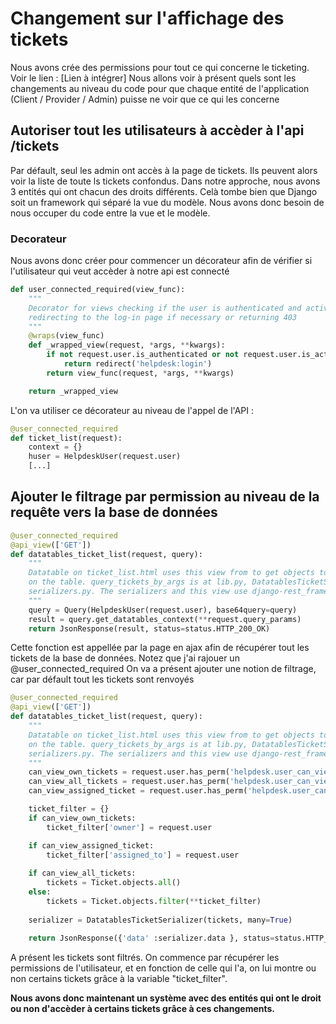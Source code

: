 # Changement sur l'affichage des tickets

Nous avons crée des permissions pour tout ce qui concerne le ticketing. Voir le lien  : [Lien à intégrer]
Nous allons voir à présent quels sont les changements au niveau du code pour que chaque entité de l'application (Client / Provider / Admin) puisse ne voir que ce qui les concerne

## Autoriser tout les utilisateurs à accèder à l'api /tickets

Par défault, seul les admin ont accès à la page de tickets. Ils peuvent alors voir la liste de toute ls tickets confondus.
Dans notre approche, nous avons 3 entités qui ont chacun des droits différents.
Celà tombe bien que Django soit un framework qui séparé la vue du modèle. Nous avons donc besoin de nous occuper du code entre la vue et le modèle.

### Decorateur
Nous avons donc créer pour commencer un décorateur afin de vérifier si l'utilisateur qui veut accèder à notre api est connecté
```python
def user_connected_required(view_func):
    """
    Decorator for views checking if the user is authenticated and active,
    redirecting to the log-in page if necessary or returning 403
    """
    @wraps(view_func)
    def _wrapped_view(request, *args, **kwargs):
        if not request.user.is_authenticated or not request.user.is_active:
            return redirect('helpdesk:login')
        return view_func(request, *args, **kwargs)

    return _wrapped_view
```
L'on va utiliser ce décorateur au niveau de l'appel de l'API :
```python
@user_connected_required
def ticket_list(request):
    context = {}
    huser = HelpdeskUser(request.user)
    [...]
```
## Ajouter le filtrage par permission au niveau de la requête vers la base de données
```python
@user_connected_required
@api_view(['GET'])
def datatables_ticket_list(request, query):
    """
    Datatable on ticket_list.html uses this view from to get objects to display
    on the table. query_tickets_by_args is at lib.py, DatatablesTicketSerializer is in
    serializers.py. The serializers and this view use django-rest_framework methods
    """
    query = Query(HelpdeskUser(request.user), base64query=query)
    result = query.get_datatables_context(**request.query_params)
    return JsonResponse(result, status=status.HTTP_200_OK)
```
Cette fonction est appellée par la page en ajax afin de récupérer tout les tickets de la base de données. Notez que j'ai rajouer un @user_connected_required
On va a présent ajouter une notion de filtrage, car par défault tout les tickets sont renvoyés

```python
@user_connected_required
@api_view(['GET'])
def datatables_ticket_list(request, query):
    """
    Datatable on ticket_list.html uses this view from to get objects to display
    on the table. query_tickets_by_args is at lib.py, DatatablesTicketSerializer is in
    serializers.py. The serializers and this view use django-rest_framework methods
    """
    can_view_own_tickets = request.user.has_perm('helpdesk.user_can_view_own_tickets')
    can_view_all_tickets = request.user.has_perm('helpdesk.user_can_view_all_tickets')
    can_view_assigned_ticket = request.user.has_perm('helpdesk.user_can_view_tickets_where_assigned')

    ticket_filter = {}
    if can_view_own_tickets:
        ticket_filter['owner'] = request.user

    if can_view_assigned_ticket:
        ticket_filter['assigned_to'] = request.user
    
    if can_view_all_tickets:
        tickets = Ticket.objects.all()
    else:
        tickets = Ticket.objects.filter(**ticket_filter)
    
    serializer = DatatablesTicketSerializer(tickets, many=True)
    
    return JsonResponse({'data' :serializer.data }, status=status.HTTP_200_OK, safe=False)
```
A présent les tickets sont filtrés. On commence par récupérer les permissions de l'utilisateur, et en fonction de celle qui l'a, on lui montre ou non certains tickets grâce à la variable "ticket_filter".

**Nous avons donc maintenant un système avec des entités qui ont le droit ou non d'accèder à certains tickets grâce à ces changements.**
